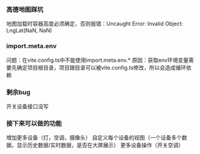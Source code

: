 ### 高德地图踩坑
地图加载时容器高度必须确定，否则报错：Uncaught Error: Invalid Object: LngLat(NaN, NaN)
### import.meta.env
问题：在vite.config.ts中不能使用import.meta.env.*
原因：获取env环境变量需要先确定项目根目录，项目跟目录可以被vite.config.ts修改，所以会造成循环依赖


### 剩余bug
<!-- 首次点开设备详情会关闭websocket -->
开关设备接口没写

### 接下来可以做的功能
增加更多设备（灯，空调，摄像头）
自定义每个设备的视图（一个设备多个数据，显示历史数据/实时数据，是否在大屏展示）
更多设备操作（开关空调）